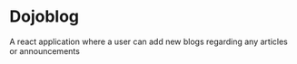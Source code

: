 # Dojoblog
A react application where a user can add new blogs regarding any articles or announcements
